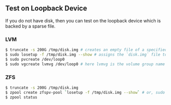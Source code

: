 ## Test on Loopback Device

If you do not have disk, then you can test on the loopback device which is backed by a sparse file.

### LVM

```bash
$ truncate -s 200G /tmp/disk.img # creates an empty file of a specified size
$ sudo losetup -f /tmp/disk.img --show # assigns the `disk.img` file to an available loop device, allowing it to function as if it were a block device (like `/dev/sda` or `/dev/sdb`). `--show` prints the name of the loop device created (e.g., `/dev/loop0`).
$ sudo pvcreate /dev/loop0
$ sudo vgcreate lvmvg /dev/loop0 # here lvmvg is the volume group name to be created
```

### ZFS

```bash
$ truncate -s 200G /tmp/disk.img
$ zpool create zfspv-pool `losetup -f /tmp/disk.img --show` # or, sudo zpool create zfspv-pool $(sudo losetup -f /tmp/disk.img --show)
$ zpool status
```